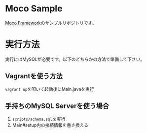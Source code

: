 # Moco Sample
[Moco Framework](https://github.com/orekyuu/moco-framework)のサンプルリポジトリです。

# 実行方法
実行にはMySQLが必要です。以下のどちらかの方法で準備して下さい。

## Vagrantを使う方法
`vagrant up`を叩いて起動後にMain.javaを実行

## 手持ちのMySQL Serverを使う場合
1. `scripts/schema.sql`を実行
1. Main#setup内の接続情報を書き換える
